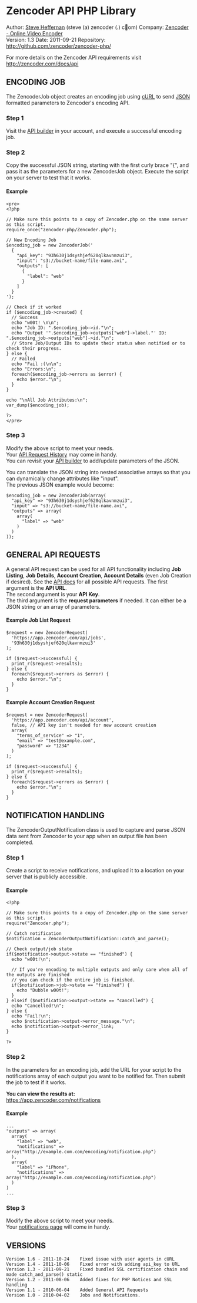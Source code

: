 Zencoder API PHP Library
==========================

Author:  [Steve Heffernan](http://www.steveheffernan.com) (steve (a) zencoder (.) c&#1;om)
Company: [Zencoder - Online Video Encoder](http://zencoder.com)  
Version: 1.3
Date:    2011-09-21
Repository: <http://github.com/zencoder/zencoder-php/>  

For more details on the Zencoder API requirements visit  
<http://zencoder.com/docs/api>


ENCODING JOB
------------
The ZencoderJob object creates an encoding job using [cURL](http://zencoder.com/docs/glossary/curl/)
to send [JSON](http://zencoder.com/docs/glossary/json/) formatted parameters to Zencoder's encoding API.

### Step 1
Visit the [API builder](https://app.zencoder.com/api_builder) in your account,
and execute a successful encoding job.

### Step 2
Copy the successful JSON string, starting with the first curly brace "{",
and pass it as the parameters for a new ZencoderJob object. Execute the script on your server to test that it works.

#### Example
    <pre>
    <?php

    // Make sure this points to a copy of Zencoder.php on the same server as this script.
    require_once("zencoder-php/Zencoder.php");

    // New Encoding Job
    $encoding_job = new ZencoderJob('
      {
        "api_key": "93h630j1dsyshjef620qlkavnmzui3",
        "input": "s3://bucket-name/file-name.avi",
        "outputs": [
          {
            "label": "web"
          }
        ]
      }
    ');

    // Check if it worked
    if ($encoding_job->created) {
      // Success
      echo "w00t! \n\n";
      echo "Job ID: ".$encoding_job->id."\n";
      echo "Output '".$encoding_job->outputs["web"]->label."' ID: ".$encoding_job->outputs["web"]->id."\n";
      // Store Job/Output IDs to update their status when notified or to check their progress.
    } else {
      // Failed
      echo "Fail :(\n\n";
      echo "Errors:\n";
      foreach($encoding_job->errors as $error) {
        echo $error."\n";
      }
    }

    echo "\nAll Job Attributes:\n";
    var_dump($encoding_job);

    ?>
    </pre>

### Step 3
Modify the above script to meet your needs.  
Your [API Request History](https://app.zencoder.com/api_requests) may come in handy.  
You can revisit your [API builder](https://app.zencoder.com/api_builder) to add/update parameters of the JSON.  

You can translate the JSON string into nested associative arrays so that you can dynamically change attributes like "input".  
The previous JSON example would become:

    $encoding_job = new ZencoderJob(array(
      "api_key" => "93h630j1dsyshjef620qlkavnmzui3",
      "input" => "s3://bucket-name/file-name.avi",
      "outputs" => array(
        array(
          "label" => "web"
        )
      )
    ));


GENERAL API REQUESTS
--------------------
A general API request can be used for all API functionality including **Job Listing**, **Job Details**, **Account Creation**, **Account Details** (even Job Creation if desired). See the [API docs](http://zencoder.com/docs/api/) for all possible API requests.
The first argument is the **API URL**.  
The second argument is your **API Key**.  
The third argument is the **request parameters** if needed. It can either be a JSON string or an array of parameters.


#### Example Job List Request

    $request = new ZencoderRequest(
      'https://app.zencoder.com/api/jobs',
      '93h630j1dsyshjef620qlkavnmzui3'
    );

    if ($request->successful) {
      print_r($request->results);
    } else {
      foreach($request->errors as $error) {
        echo $error."\n";
      }
    }

#### Example Account Creation Request

    $request = new ZencoderRequest(
      'https://app.zencoder.com/api/account', 
      false, // API key isn't needed for new account creation
      array(
        "terms_of_service" => "1",
        "email" => "test@example.com",
        "password" => "1234"
      )
    );

    if ($request->successful) {
      print_r($request->results);
    } else {
      foreach($request->errors as $error) {
        echo $error."\n";
      }
    }


NOTIFICATION HANDLING
----------------------
The ZencoderOutputNotification class is used to capture and parse JSON data sent from
Zencoder to your app when an output file has been completed.



### Step 1
Create a script to receive notifications, and upload it to a location on your server that is publicly accessible.

#### Example
    <?php

    // Make sure this points to a copy of Zencoder.php on the same server as this script.
    require("Zencoder.php");

    // Catch notification
    $notification = ZencoderOutputNotification::catch_and_parse();

    // Check output/job state
    if($notification->output->state == "finished") {
      echo "w00t!\n";

      // If you're encoding to multiple outputs and only care when all of the outputs are finished
      // you can check if the entire job is finished.
      if($notification->job->state == "finished") {
        echo "Dubble w00t!";
      }
    } elseif ($notification->output->state == "cancelled") {
      echo "Cancelled!\n";
    } else {
      echo "Fail!\n";
      echo $notification->output->error_message."\n";
      echo $notification->output->error_link;
    }

    ?>

### Step 2
In the parameters for an encoding job, add the URL for your script to the notifications array of each output you want to be notified for. 
Then submit the job to test if it works.  

**You can view the results at:**  
<https://app.zencoder.com/notifications>

#### Example
    ...
    "outputs" => array(
      array(
        "label" => "web",
        "notifications" => array("http://example.com.com/encoding/notification.php")
      ),
      array(
        "label" => "iPhone",
        "notifications" => array("http://example.com.com/encoding/notification.php")
      )
    )
    ...


### Step 3
Modify the above script to meet your needs.  
Your [notifications page](https://app.zencoder.com/notifications) will come in handy.

VERSIONS
---------
    Version 1.6 - 2011-10-24    Fixed issue with user agents in cURL
    Version 1.4 - 2011-10-06    Fixed error with adding api_key to URL
    Version 1.3 - 2011-09-21    Fixed bundled SSL certification chain and made catch_and_parse() static
    Version 1.2 - 2011-08-06    Added fixes for PHP Notices and SSL handling
    Version 1.1 - 2010-06-04    Added General API Requests
    Version 1.0 - 2010-04-02    Jobs and Notifications.